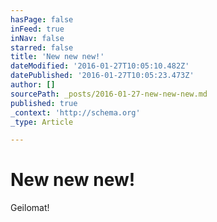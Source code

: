 ```yaml
---
hasPage: false
inFeed: true
inNav: false
starred: false
title: 'New new new!'
dateModified: '2016-01-27T10:05:10.482Z'
datePublished: '2016-01-27T10:05:23.473Z'
author: []
sourcePath: _posts/2016-01-27-new-new-new.md
published: true
_context: 'http://schema.org'
_type: Article

---
```

# New new new!

Geilomat!
